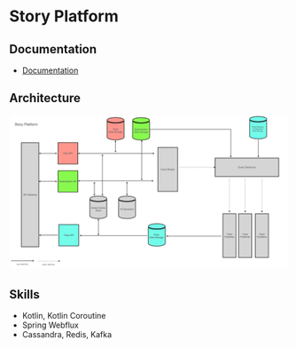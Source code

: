 # Story Platform

## Documentation

- [Documentation](https://seungh0.github.io/story)

## Architecture

![img.png](docs/architecture.png)

## Skills

- Kotlin, Kotlin Coroutine
- Spring Webflux
- Cassandra, Redis, Kafka
